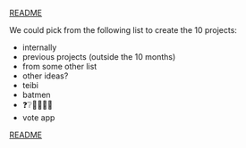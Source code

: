 [README](./README.md)

We could pick from the following list to create the 10 projects:

- internally
- previous projects (outside the 10 months)
- from some other list
- other ideas?
- teibi
- batmen
- ❓❔🙋‍♀️🙋‍♂️
- vote app

[README](./README.md)
